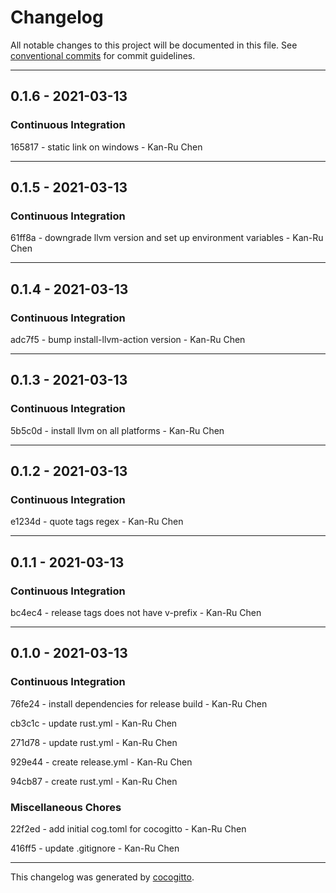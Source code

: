 # Changelog
All notable changes to this project will be documented in this file. See [conventional commits](https://www.conventionalcommits.org/) for commit guidelines.

- - -
## 0.1.6 - 2021-03-13


### Continuous Integration

165817 - static link on windows - Kan-Ru Chen


- - -
## 0.1.5 - 2021-03-13


### Continuous Integration

61ff8a - downgrade llvm version and set up environment variables - Kan-Ru Chen


- - -
## 0.1.4 - 2021-03-13


### Continuous Integration

adc7f5 - bump install-llvm-action version - Kan-Ru Chen


- - -
## 0.1.3 - 2021-03-13


### Continuous Integration

5b5c0d - install llvm on all platforms - Kan-Ru Chen


- - -
## 0.1.2 - 2021-03-13


### Continuous Integration

e1234d - quote tags regex - Kan-Ru Chen


- - -
## 0.1.1 - 2021-03-13


### Continuous Integration

bc4ec4 - release tags does not have v-prefix - Kan-Ru Chen


- - -
## 0.1.0 - 2021-03-13


### Continuous Integration

76fe24 - install dependencies for release build - Kan-Ru Chen

cb3c1c - update rust.yml - Kan-Ru Chen

271d78 - update rust.yml - Kan-Ru Chen

929e44 - create release.yml - Kan-Ru Chen

94cb87 - create rust.yml - Kan-Ru Chen


### Miscellaneous Chores

22f2ed - add initial cog.toml for cocogitto - Kan-Ru Chen

416ff5 - update .gitignore - Kan-Ru Chen


- - -

This changelog was generated by [cocogitto](https://github.com/oknozor/cocogitto).